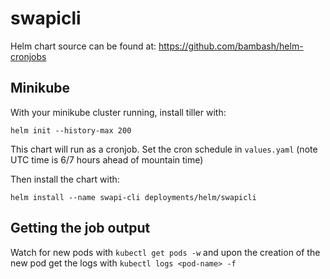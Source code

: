 # swapicli

Helm chart source can be found at: https://github.com/bambash/helm-cronjobs

## Minikube
With your minikube cluster running, install tiller with:
```
helm init --history-max 200
```

This chart will run as a cronjob. Set the cron schedule in `values.yaml` (note UTC time is 6/7 hours ahead of mountain time)

Then install the chart with:
```
helm install --name swapi-cli deployments/helm/swapicli
```

## Getting the job output
Watch for new pods with `kubectl get pods -w` and upon the creation of the new pod get the logs with `kubectl logs <pod-name> -f`